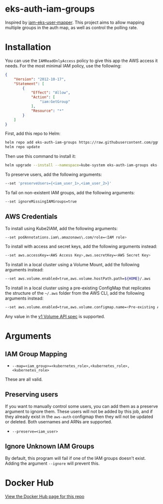 # eks-auth-iam-groups

Inspired by [iam-eks-user-mapper](https://github.com/ygrene/iam-eks-user-mapper). This project aims to allow mapping multiple groups in the auth map, as well as control the polling rate.

# Installation

You can use the `IAMReadOnlyAccess` policy to give this app the AWS access it needs. For the most minimal IAM policy, use the following:

``` json
{
    "Version": "2012-10-17",
    "Statement": [
        {
            "Effect": "Allow",
            "Action": [
                "iam:GetGroup"
            ],
            "Resource": "*"
        }
    ]
}
```

First, add this repo to Helm:

``` bash
helm repo add eks-auth-iam-groups https://raw.githubusercontent.com/ggmaresca/eks-auth-iam-groups/master/charts
helm repo update
```

Then use this command to install it:

``` bash
helm upgrade --install --namespace=kube-system eks-auth-iam-groups eks-map-iam-groups/eks-map-iam-groups --set 'groupMappings[0].iam=<IAM Group to map>,groupMappings[0].keys={system:masters}'
```

To preserve users, add the following arguments:

``` bash
--set 'preserveUsers={<iam_user_1>,<iam_user_2>}'
```

To fail on non-existent IAM groups, add the following arguments:

``` bash
--set ignoreMissingIAMGroups=true
```

## AWS Credentials

To install using Kube2IAM, add the following arguments:

``` bash
--set podAnnotations.iam\.amazonaws\.com/role=<IAM role>
```

To install with access and secret keys, add the following arguments instead:

``` bash
--set aws.accessKey=<AWS Access Key>,aws.secretKey=<AWS Secret Key>
```

To install in a local cluster using a Volume Mount, add the following arguments instead:

``` bash
--set aws.volume.enabled=true,aws.volume.hostPath.path=${HOME}/.aws
```

To install in a local cluster using a pre-existing ConfigMap that replicates the structure of the `~/.aws` folder from the AWS CLI, add the following arguments instead:

``` bash
--set aws.volume.enabled=true,aws.volume.configmap.name=<Pre-existing AWS credential configmap>
```

Any value in the [v1 Volume API spec](https://kubernetes.io/docs/reference/generated/kubernetes-api/v1.12/#volume-v1-core) is supported.

# Arguments

## IAM Group Mapping

* `--map=<iam_group>=<kubernetes_role>,<kubernetes_role>,<kubernetes_role>`

These are all valid.

## Preserving users

If you want to manually control some users, you can add them as a preserve argument to ignore them. These users will not be added by this job, and if they already exist in the `aws-auth` configmap then they will not be updated or deleted. Both usernames and ARNs are supported.

* `--preserve=<iam_user>`

## Ignore Unknown IAM Groups

By default, this program will fail if one of the IAM groups doesn't exist. Adding the argument `--ignore` will prevent this.

# Docker Hub

[View the Docker Hub page for this repo](https://hub.docker.com/r/gmaresca/eks-auth-iam-groups)
